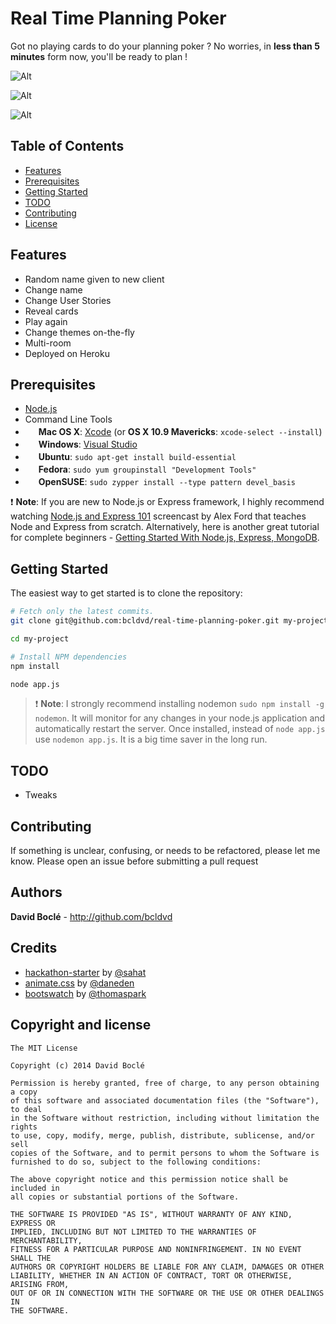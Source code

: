 # Real Time Planning Poker 

Got no playing cards to do your planning poker ? No worries, in **less than 5 minutes** form now, you'll be ready to plan !

![Alt](http://f.cl.ly/items/0628021b2o3A2S2O3s1h/Capture%20d%E2%80%99e%CC%81cran%202014-02-25%20a%CC%80%2014.49.32.png)

![Alt](http://f.cl.ly/items/09342C3Z132g1H3V2f1w/Capture%20d%E2%80%99e%CC%81cran%202014-02-25%20a%CC%80%2014.50.06.png)

![Alt](http://f.cl.ly/items/2D0T0W130C1I1Z270F43/Capture%20d%E2%80%99e%CC%81cran%202014-02-25%20a%CC%80%2014.50.26.png)

## Table of Contents

- [Features](#features)
- [Prerequisites](#prerequisites)
- [Getting Started](#getting-started)
- [TODO](#todo)
- [Contributing](#contributing)
- [License](#license)

## Features

- Random name given to new client
- Change name
- Change User Stories
- Reveal cards
- Play again
- Change themes on-the-fly
- Multi-room
- Deployed on Heroku

## Prerequisites

- [Node.js](http://nodejs.org)
- Command Line Tools
 - <img src="http://deluge-torrent.org/images/apple-logo.gif" height="17">&nbsp;**Mac OS X**: [Xcode](https://itunes.apple.com/us/app/xcode/id497799835?mt=12) (or **OS X 10.9 Mavericks**: `xcode-select --install`)
 - <img src="http://dc942d419843af05523b-ff74ae13537a01be6cfec5927837dcfe.r14.cf1.rackcdn.com/wp-content/uploads/windows-8-50x50.jpg" height="17">&nbsp;**Windows**: [Visual Studio](http://www.visualstudio.com/downloads/download-visual-studio-vs#d-express-windows-8)
 - <img src="https://lh5.googleusercontent.com/-2YS1ceHWyys/AAAAAAAAAAI/AAAAAAAAAAc/0LCb_tsTvmU/s46-c-k/photo.jpg" height="17">&nbsp;**Ubuntu**: `sudo apt-get install build-essential`
 - <img src="http://i1-news.softpedia-static.com/images/extra/LINUX/small/slw218news1.png" height="17">&nbsp;**Fedora**: `sudo yum groupinstall "Development Tools"`
 - <img src="https://en.opensuse.org/images/b/be/Logo-geeko_head.png" height="17">&nbsp;**OpenSUSE**: `sudo zypper install --type pattern devel_basis`

:exclamation: **Note**: If you are new to Node.js or Express framework,
I highly recommend watching [Node.js and Express 101](http://www.youtube.com/watch?v=BN0JlMZCtNU) screencast by Alex Ford that teaches Node and Express from scratch. Alternatively, here is another great tutorial for complete beginners - [Getting Started With Node.js, Express, MongoDB](http://cwbuecheler.com/web/tutorials/2013/node-express-mongo/).


## Getting Started


The easiest way to get started is to clone the repository:

```bash
# Fetch only the latest commits.
git clone git@github.com:bcldvd/real-time-planning-poker.git my-project

cd my-project

# Install NPM dependencies
npm install

node app.js
```

>:exclamation: **Note**: I strongly recommend installing nodemon `sudo npm install -g nodemon`.
>It will monitor for any changes in your node.js
>application and automatically restart the server. Once installed, instead of `node app.js` use `nodemon app.js`.
>It is a big time saver in the long run.


## TODO
- Tweaks

## Contributing
If something is unclear, confusing, or needs to be refactored, please let me know. Please open an issue before submitting a pull request

## Authors

**David Boclé** - http://github.com/bcldvd


## Credits

- [hackathon-starter](https://github.com/sahat/hackathon-starter) by [@sahat](https://github.com/sahat)
- [animate.css](https://github.com/daneden/animate.css) by [@daneden](https://github.com/daneden)
- [bootswatch](https://github.com/thomaspark/bootswatch) by [@thomaspark](https://github.com/thomaspark)


## Copyright and license

    The MIT License

    Copyright (c) 2014 David Boclé

    Permission is hereby granted, free of charge, to any person obtaining a copy
    of this software and associated documentation files (the "Software"), to deal
    in the Software without restriction, including without limitation the rights
    to use, copy, modify, merge, publish, distribute, sublicense, and/or sell
    copies of the Software, and to permit persons to whom the Software is
    furnished to do so, subject to the following conditions:

    The above copyright notice and this permission notice shall be included in
    all copies or substantial portions of the Software.

    THE SOFTWARE IS PROVIDED "AS IS", WITHOUT WARRANTY OF ANY KIND, EXPRESS OR
    IMPLIED, INCLUDING BUT NOT LIMITED TO THE WARRANTIES OF MERCHANTABILITY,
    FITNESS FOR A PARTICULAR PURPOSE AND NONINFRINGEMENT. IN NO EVENT SHALL THE
    AUTHORS OR COPYRIGHT HOLDERS BE LIABLE FOR ANY CLAIM, DAMAGES OR OTHER
    LIABILITY, WHETHER IN AN ACTION OF CONTRACT, TORT OR OTHERWISE, ARISING FROM,
    OUT OF OR IN CONNECTION WITH THE SOFTWARE OR THE USE OR OTHER DEALINGS IN
    THE SOFTWARE.
